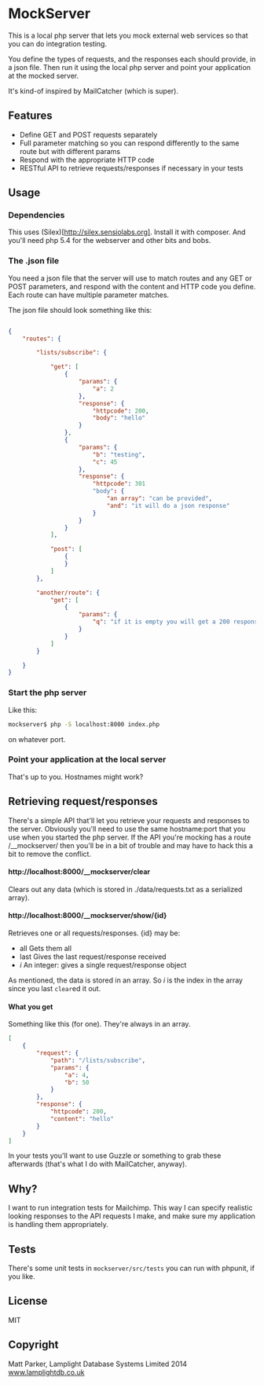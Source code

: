 # MockServer

This is a local php server that lets you mock external web services so that you can
do integration testing.

You define the types of requests, and the responses each should provide, in a json
file.  Then run it using the local php server and point your application at the
mocked server.

It's kind-of inspired by MailCatcher (which is super).


## Features

 - Define GET and POST requests separately
 - Full parameter matching so you can respond differently to the same route
 but with different params
 - Respond with the appropriate HTTP code
 - RESTful API to retrieve requests/responses if necessary in your tests


## Usage

### Dependencies

This uses (Silex)[http://silex.sensiolabs.org].  Install it with composer.  And you'll need
php 5.4 for the webserver and other bits and bobs.


### The .json file

You need a json file that the server will use to match routes and any GET or POST parameters,
and respond with the content and HTTP code you define.  Each route can have multiple
parameter matches.

The json file should look something like this:

```json

{
    "routes": {

        "lists/subscribe": {

            "get": [
                {
                    "params": {
                        "a": 2
                    },
                    "response": {
                        "httpcode": 200,
                        "body": "hello"
                    }
                },
                {
                    "params": {
                        "b": "testing",
                        "c": 45
                    },
                    "response": {
                        "httpcode": 301
                        "body": {
                            "an array": "can be provided",
                            "and": "it will do a json response"
                        }
                    }
                }
            ],

            "post": [
                {
                }
            ]
        },

        "another/route": {
            "get": [
                {
                    "params": {
                        "q": "if it is empty you will get a 200 response with no content"
                    }
                }
            ]
        }

    }
}

```


### Start the php server

Like this:

```bash
mockserver$ php -S localhost:8000 index.php
```

on whatever port.


### Point your application at the local server

That's up to you.  Hostnames might work?


## Retrieving request/responses

There's a simple API that'll let you retrieve your requests and responses to the server.  Obviously
you'll need to use the same hostname:port that you use when you started the php server.  If the
 API you're mocking has a route /__mockserver/ then you'll be in a bit of trouble and may have to
hack this a bit to remove the conflict.


#### http://localhost:8000/__mockserver/clear

Clears out any data (which is stored in ./data/requests.txt as a serialized array).

#### http://localhost:8000/__mockserver/show/{id}

Retrieves one or all requests/responses.  {id} may be:

 - all  Gets them all
 - last Gives the last request/response received
 - *i* An integer: gives a single request/response object

As mentioned, the data is stored in an array.  So *i* is the index in the array since you last
`clear`ed it out.

#### What you get

Something like this (for one).  They're always in an array.

```json
[
    {
        "request": {
            "path": "/lists/subscribe",
            "params": {
                "a": 4,
                "b": 50
            }
        },
        "response": {
            "httpcode": 200,
            "content": "hello"
        }
    }
]

```

In your tests you'll want to use Guzzle or something to grab these afterwards (that's what
I do with MailCatcher, anyway).


## Why?

I want to run integration tests for Mailchimp.  This way I can specify realistic looking
responses to the API requests I make, and make sure my application is handling them
appropriately.


## Tests

There's some unit tests in `mockserver/src/tests` you can run with phpunit, if you like.


## License

MIT


## Copyright

Matt Parker, Lamplight Database Systems Limited 2014
www.lamplightdb.co.uk